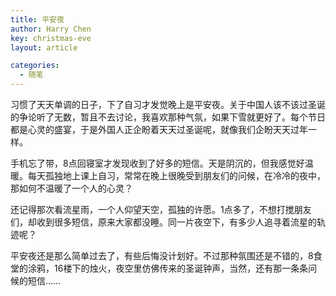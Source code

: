 ```yaml
---
title: 平安夜
author: Harry Chen
key: christmas-eve
layout: article

categories:
  - 随笔
---
```


  习惯了天天单调的日子，下了自习才发觉晚上是平安夜。关于中国人该不该过圣诞的争论听了无数，暂且不去讨论，我喜欢那种气氛，如果下雪就更好了。每个节日都是心灵的盛宴，于是外国人正企盼着天天过圣诞呢，就像我们企盼天天过年一样。

  手机忘了带，8点回寝室才发现收到了好多的短信。天是阴沉的，但我感觉好温暖。每天孤独地上课上自习，常常在晚上很晚受到朋友们的问候，在冷冷的夜中，那如何不温暖了一个人的心灵？

  还记得那次看流星雨，一个人仰望天空，孤独的许愿。1点多了，不想打搅朋友们，却收到很多短信，原来大家都没睡。同一片夜空下，有多少人追寻着流星的轨迹呢？

  平安夜还是那么简单过去了，有些后悔没计划好。不过那种氛围还是不错的，8食堂的涂鸦，16楼下的烛火，夜空里仿佛传来的圣诞钟声，当然，还有那一条条问候的短信……
